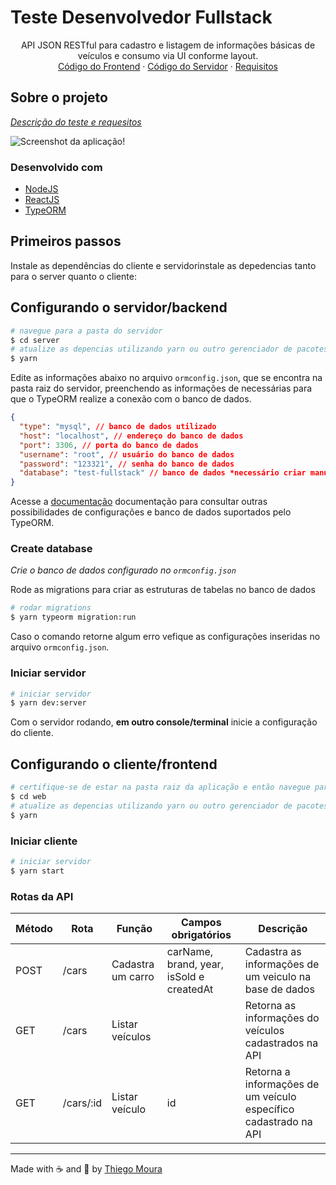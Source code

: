 <p align="center">
<h1>Teste Desenvolvedor Fullstack</h1>
  <p align="center">
    API JSON RESTful para cadastro e listagem de informações básicas de veículos e consumo via UI conforme layout.
    <br />
    <a href="https://github.com/thiegomoura/teste-fullstack-node-react/tree/master/web">Código do Frontend</a>
    ·
    <a href="https://github.com/thiegomoura/teste-fullstack-node-react/tree/master/server">Código do Servidor</a>
    ·
    <a href="https://github.com/thiegomoura/teste-fullstack-node-react/blob/master/REQUISITOS.md">Requisitos</a>
  </p>
</p>

## Sobre o projeto

*<a href="">Descrição do teste e requesitos</a>*

<!-- <p align="center">
    <img src="GITHUB/screenshot.png" alt="Screenshow" width="600">
</p> -->

![Screenshot da aplicação!](/GITHUB/screenshot.gif "Screenshot")

### Desenvolvido com

* [NodeJS](https://nodejs.org)
* [ReactJS](https://reactjs.org)
* [TypeORM](https://typeorm.io/#/)

## Primeiros passos

Instale as dependências do cliente e servidorinstale as depedencias tanto para o server quanto o cliente:

## Configurando o servidor/backend

```bash
# navegue para a pasta do servidor
$ cd server
# atualize as depencias utilizando yarn ou outro gerenciador de pacotes
$ yarn
```

Edite as informações abaixo no arquivo `ormconfig.json`, que se encontra na pasta raiz do servidor, preenchendo as informações de necessárias para que o TypeORM realize a conexão com o banco de dados.

```json
{
  "type": "mysql", // banco de dados utilizado
  "host": "localhost", // endereço do banco de dados
  "port": 3306, // porta do banco de dados
  "username": "root", // usuário do banco de dados
  "password": "123321", // senha do banco de dados
  "database": "test-fullstack" // banco de dados *necessário criar manulmente*
}
```

Acesse a [documentação](https://typeorm.io/#/connection-options) documentação para consultar outras possibilidades de configurações e banco de dados suportados pelo TypeORM.


### Create database

*Crie o banco de dados configurado no `ormconfig.json`*

Rode as migrations para criar as estruturas de tabelas no banco de dados

```bash
# rodar migrations
$ yarn typeorm migration:run
```

Caso o comando retorne algum erro vefique as configurações inseridas no arquivo `ormconfig.json`.

### Iniciar servidor
```bash
# iniciar servidor
$ yarn dev:server
```

Com o servidor rodando, **em outro console/terminal** inicie a configuração do cliente.

## Configurando o cliente/frontend

```bash
# certifique-se de estar na pasta raiz da aplicação e então navegue para a pasta do cliente
$ cd web
# atualize as depencias utilizando yarn ou outro gerenciador de pacotes
$ yarn
```

### Iniciar cliente

```bash
# iniciar servidor
$ yarn start
```

### Rotas da API

| Método | Rota | Função | Campos obrigatórios | Descrição |
|--|--|--|--|--|
| POST | /cars | Cadastra um carro | carName, brand, year, isSold e createdAt | Cadastra as informações de um veiculo na base de dados |
| GET | /cars | Listar veículos |  | Retorna as informações do veículos cadastrados na API |
| GET | /cars/:id | Listar veículo | id | Retorna a informações de um veículo específico cadastrado na API |
---

Made with ☕ and 🤯 by [Thiego Moura](https://thiegomoura.github.io/me/)
